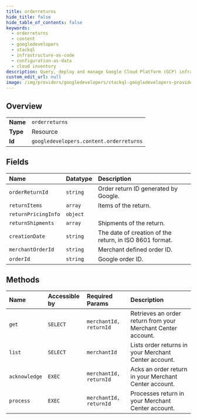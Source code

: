```yaml
---
title: orderreturns
hide_title: false
hide_table_of_contents: false
keywords:
  - orderreturns
  - content
  - googledevelopers    
  - stackql
  - infrastructure-as-code
  - configuration-as-data
  - cloud inventory
description: Query, deploy and manage Google Cloud Platform (GCP) infrastructure and resources using SQL
custom_edit_url: null
image: /img/providers/googledevelopers/stackql-googledevelopers-provider-featured-image.png
---
```

  
    

## Overview
<table><tbody>
<tr><td><b>Name</b></td><td><code>orderreturns</code></td></tr>
<tr><td><b>Type</b></td><td>Resource</td></tr>
<tr><td><b>Id</b></td><td><code>googledevelopers.content.orderreturns</code></td></tr>
</tbody></table>

## Fields
| Name | Datatype | Description |
|:-----|:---------|:------------|
| `orderReturnId` | `string` | Order return ID generated by Google. |
| `returnItems` | `array` | Items of the return. |
| `returnPricingInfo` | `object` |  |
| `returnShipments` | `array` | Shipments of the return. |
| `creationDate` | `string` | The date of creation of the return, in ISO 8601 format. |
| `merchantOrderId` | `string` | Merchant defined order ID. |
| `orderId` | `string` | Google order ID. |
## Methods
| Name | Accessible by | Required Params | Description |
|:-----|:--------------|:----------------|:------------|
| `get` | `SELECT` | `merchantId, returnId` | Retrieves an order return from your Merchant Center account. |
| `list` | `SELECT` | `merchantId` | Lists order returns in your Merchant Center account. |
| `acknowledge` | `EXEC` | `merchantId, returnId` | Acks an order return in your Merchant Center account. |
| `process` | `EXEC` | `merchantId, returnId` | Processes return in your Merchant Center account. |
